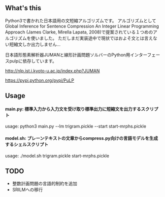 ## What's this

Python3で書かれた日本語用の文短縮アルゴリズムです。
アルゴリズムとして	Global Inference for Sentence Compression An Integer Linear Programming Approach (James Clarke, Mirella Lapata, 2008)で提案されている１つめのアルゴリズムを使いました。
ただしまだ実装途中で現状ではおよそ文とは言えない短縮文しか出力しません…

日本語形態素解析器JUMANと線形計画問題ソルバーのPython用インターフェースpulpに依存しています。

http://nlp.ist.i.kyoto-u.ac.jp/index.php?JUMAN

https://pypi.python.org/pypi/PuLP


## Usage

#### main.py: 標準入力から入力文を受け取り標準出力に短縮文を出力するスクリプト

usage: python3 main.py --lm trigram.pickle --start start-mrphs.pickle 

#### model.sh: プレーンテキストの文章からcompress.py向けの言語モデルを生成するシェルスクリプト

usage: ./model.sh trigram.pickle start-mrphs.pickle

## TODO

* 整数計画問題の言語的制約を追加
* SRILMへの移行
